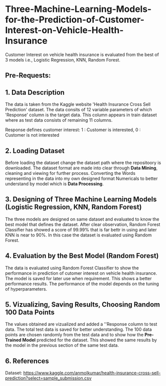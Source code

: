 # Three-Machine-Learning-Models-for-the-Prediction-of-Customer-Interest-on-Vehicle-Health-Insurance
Customer Interest on vehicle health insurance is evaluated from the best of 3 models i.e., Logistic Regression, KNN, Random Forest. 

## Pre-Requests:

## 1. Data Description
The data is taken from the Kaggle website 'Health Insurance Cross Sell Prediction' dataset. The data consits of 12 variable parameters of which 'Response' column is the target data. This column appears in train dataset where as test data consists of remaining 11 columns.

Response defines customer interest: 1 : Customer is interested, 0 : Customer is not interested

## 2. Loading Dataset
Before loading the dataset change the dataset path where the repositoory is downloaded. 
The dataset format are made into clear through **Data Mining**, cleaning and viewing for further process. Converting the Words representing in the data into my own designed format Numericals to better understand by model which is **Data Processing**.

## 3. Designing of Three Machine Learning Models (Logistic Regression, KNN, Random Forest)
The three models are designed on same dataset and evaluated to know the best model that defines the dataset. After clear observation, Random Forest Classifier has showed a score of 99.99% that is far bettr in using and later KNN is near to 90%. In this case the dataset is evaluated using Random Forest.

## 4. Evaluation by the Best Model (Random Forest)
The data is evaluated using Random Forest Classifier to show the performance in prediction of cutomer interest on vehicle health insurance. The model is saved for later use when requirement. This shows a better performance results. The performance of the model depends on the tuning of hyperparameters.

## 5. Vizualizing, Saving Results, Choosing Random 100 Data Points
The values obtained are vizualized and added a ''Response column to test data. The total test data is saved for better understanding. The 100 data points are chosen randomly from the test data and to show how the **Pre-Trained Model** predicted for the dataset. This showed the same results by the model in the previous section of the same test data.

## 6. References
Dataset: https://www.kaggle.com/anmolkumar/health-insurance-cross-sell-prediction?select=sample_submission.csv

